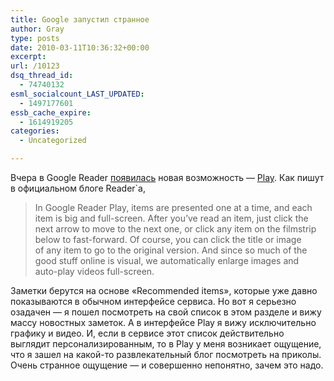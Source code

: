 ```yaml
---
title: Google запустил странное
author: Gray
type: posts
date: 2010-03-11T10:36:32+00:00
excerpt:
url: /10123
dsq_thread_id:
  - 74740132
esml_socialcount_LAST_UPDATED:
  - 1497177601
essb_cache_expire:
  - 1614919205
categories:
  - Uncategorized

---
```








Вчера в&nbsp;Google Reader <a href="http://googlereader.blogspot.com/2010/03/and-now-for-something-completely.html" target="_blank">появилась</a> новая возможность&nbsp;&mdash; <a href="http://www.google.com/reader/play" target="_blank">Play</a>. Как пишут в&nbsp;официальном блоге Reader\`а,

> In&nbsp;Google Reader Play, items are presented one at&nbsp;a&nbsp;time, and each item is&nbsp;big and <nobr>full-screen</nobr>. After you&rsquo;ve read an&nbsp;item, just click the next arrow to&nbsp;move to&nbsp;the next one, or&nbsp;click any item on&nbsp;the filmstrip below to&nbsp;<nobr>fast-forward</nobr>. Of&nbsp;course, you can click the title or&nbsp;image of&nbsp;any item to&nbsp;go&nbsp;to&nbsp;the original version. And since so&nbsp;much of&nbsp;the good stuff online is&nbsp;visual, we&nbsp;automatically enlarge images and <nobr>auto-play</nobr> videos <nobr>full-screen</nobr>.

Заметки берутся на&nbsp;основе &laquo;Recommended items&raquo;, которые уже давно показываются в&nbsp;обычном интерфейсе сервиса. Но&nbsp;вот я&nbsp;серьезно озадачен&nbsp;&mdash; я&nbsp;пошел посмотреть на&nbsp;свой список в&nbsp;этом разделе и&nbsp;вижу массу новостных заметок. А&nbsp;в&nbsp;интерфейсе Play я&nbsp;вижу исключительно графику и&nbsp;видео. И, если в&nbsp;сервисе этот список действительно выглядит персонализированным, то&nbsp;в&nbsp;Play у&nbsp;меня возникает ощущение, что я&nbsp;зашел на&nbsp;<nobr>какой-то</nobr> развлекательный блог посмотреть на&nbsp;приколы. Очень странное ощущение&nbsp;&mdash; и&nbsp;совершенно непонятно, зачем это надо.